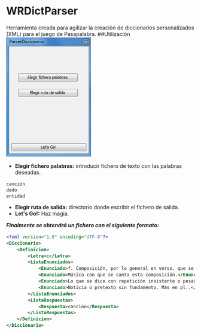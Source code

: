 WRDictParser
============
Herramienta creada para agilizar la creación de diccionarios personalizados (XML) para el juego de Pasapalabra.
##Utilización
![Screenshot](screenshot.png)
- **Elegir fichero palabras:** introducir fichero de texto con las palabras deseadas.
```
canción
dedo
entidad
```
- **Elegir ruta de salida:** directorio donde escribir el fichero de salida.
- **Let's Go!:** Haz magia.

***Finalmente se obtendrá un fichero con el siguiente formato:***
```XML
<?xml version="1.0" encoding="UTF-8"?>
<Diccionario>
	<Definicion>
		<Letra>c</Letra>
		<ListaEnunciados>
			<Enunciado>f. Composición, por lo general en verso, que se canta o a la que se puede poner música.</Enunciado>
			<Enunciado>Música con que se canta esta composición.</Enunciado>
			<Enunciado>Lo que se dice con repetición insistente o pesada.</Enunciado>
			<Enunciado>Noticia o pretexto sin fundamento. Más en pl..</Enunciado>
		</ListaEnunciados>
		<ListaRespuestas>
			<Respuesta>canción</Respuesta>
		</ListaRespuestas>
	</Definicion>
</Diccionario>
```
